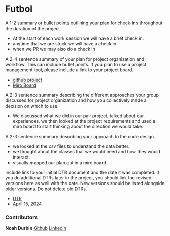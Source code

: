 # Futbol

A 1-2 summary or bullet points outlining your plan for check-ins throughout the duration of the project.

- At the start of each work session we will have a brief check in. 
- anytime that we are stuck we will have a check in
- when we PR we may also do a check in

A 2-4 sentence summary of your plan for project organization and workflow. This can include bullet points. If you plan to use a project management tool, please include a link to your project board.

- [github project](https://github.com/users/noahdurbin/projects/2/views/1)
- [Miro Board](https://miro.com/app/board/uXjVKTnYqIg=/)

A 2-3 sentence summary describing the different approaches your group discussed for project organization and how you collectively made a decision on which to use.

- We discussed what we did in our pair project, talked about our experiences. we then looked at the project requirements and used a miro board to start thinking about the direction we would take.

A 2-3 sentence summary describing your approach to the code design.

- we looked at the csv files to understand the data better. 
- we thought about the classes that we would need and how they would interact.
- visually mapped our plan out in a miro board.

Include link to your initial DTR document and the date it was completed. If you do additional DTRs later in the project, you should link the revised versions here as well with the date. New versions should be listed alongside older versions. Do not delete old DTRs.

- [DTR](https://docs.google.com/document/d/13hiA8hj1HZM2o0zTHhRX0_qsNTrrIfLpKwEomGIiEME/edit)
- April 15, 2024

### Contributors
**Noah Durbin**
[Github](https://github.com/noahdurbin)
[Linkedin](https://www.linkedin.com/feed/)
